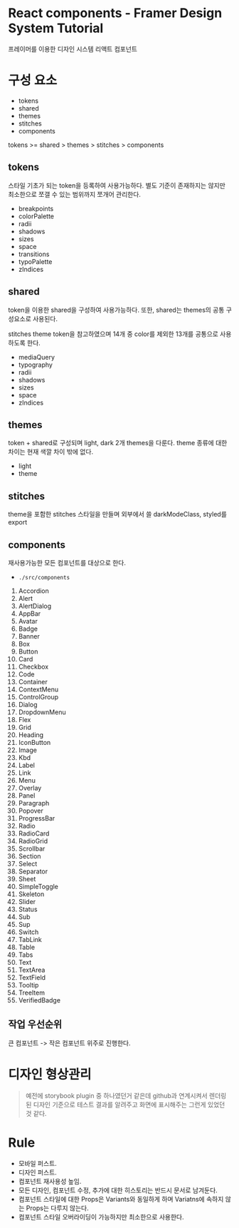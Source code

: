 # React components - Framer Design System Tutorial

프레이머를 이용한 디자인 시스템 리액트 컴포넌트

# 구성 요소

- tokens
- shared
- themes
- stitches
- components

tokens >= shared > themes > stitches > components

## tokens

스타일 기초가 되는 token을 등록하여 사용가능하다.
별도 기준이 존재하지는 않지만 최소한으로 쪼갤 수 있는 범위까지 쪼개어 관리한다.

- breakpoints
- colorPalette
- radii
- shadows
- sizes
- space
- transitions
- typoPalette
- zIndices

## shared

token을 이용한 shared을 구성하여 사용가능하다.
또한, shared는 themes의 공통 구성요소로 사용된다.

stitches theme token을 참고하였으며 14개 중 color를 제외한 13개를 공통으로 사용하도록 한다.

- mediaQuery
- typography
- radii
- shadows
- sizes
- space
- zIndices

## themes

token + shared로 구성되며 light, dark 2개 themes을 다룬다.
theme 종류에 대한 차이는 현재 색깔 차이 밖에 없다.

- light
- theme

## stitches

theme을 포함한 stitches 스타일을 만들며 외부에서 쓸 darkModeClass, styled를 export

## components

재사용가능한 모든 컴포넌트를 대상으로 한다.

- `./src/components`

1. Accordion
2. Alert
3. AlertDialog
4. AppBar
5. Avatar
6. Badge
7. Banner
8. Box
9. Button
10. Card
11. Checkbox
12. Code
13. Container
14. ContextMenu
15. ControlGroup
16. Dialog
17. DropdownMenu
18. Flex
19. Grid
20. Heading
21. IconButton
22. Image
23. Kbd
24. Label
25. Link
26. Menu
27. Overlay
28. Panel
29. Paragraph
30. Popover
31. ProgressBar
32. Radio
33. RadioCard
34. RadioGrid
35. Scrollbar
36. Section
37. Select
38. Separator
39. Sheet
40. SimpleToggle
41. Skeleton
42. Slider
43. Status
44. Sub
45. Sup
46. Switch
47. TabLink
48. Table
49. Tabs
50. Text
51. TextArea
52. TextField
53. Tooltip
54. TreeItem
55. VerifiedBadge

## 작업 우선순위

큰 컴포넌트 -> 작은 컴포넌트 위주로 진행한다.

# 디자인 형상관리

> 예전에 storybook plugin 중 하나였던거 같은데 github과 연계시켜서 렌더링 된 디자인 기준으로 테스트 결과를 알려주고 화면에 표시해주는 그런게 있었던 것 같다.

# Rule

- 모바일 퍼스트.
- 디자인 퍼스트.
- 컴포넌트 재사용성 높임.
- 모든 디자인, 컴포넌트 수정, 추가에 대한 히스토리는 반드시 문서로 남겨둔다.
- 컴포넌트 스타일에 대한 Props은 Variants와 동일하게 하며 Variatns에 속하지 않는 Props는 다루지 않는다.
- 컴포넌트 스타일 오버라이딩이 가능하지만 최소한으로 사용한다.
